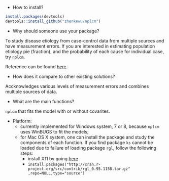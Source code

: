 * How to install?
```r
install.packages(devtools)
devtools::install_github("zhenkewu/nplcm")
```

* Why should someone use your package?

To study disease etiology from case-control data from multiple sources and have measurement errors. If you are interested in estimating population etiology pie (fraction), and the probability of each cause for individual case, try `nplcm`.

Reference can be found [here](http://arxiv.org/abs/1411.5774).

* How does it compare to other existing solutions?

Accknowledges various levels of measurement errors and combines multiple sources
of data.

* What are the main functions?

`nplcm` that fits the model with or without covarites.

* Platform:
  * currently implemented for Windows system, 7 or 8, because `nplcm` uses WinBUGS
  to fit the models;
  * for Mac OS X system, one can install the package and study the components of
  each function. If you find package `ks` cannot be loaded due to failure of 
  loading package `rgl`, follow the following steps:
    * install X11 by going [here](http://xquartz.macosforge.org/trac/wiki/X112.7.7)
    * `install.packages("http://cran.r-project.org/src/contrib/rgl_0.95.1158.tar.gz"    ,repo=NULL,type="source")`

